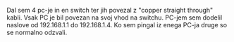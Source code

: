Dal sem 4 pc-je in en switch ter jih povezal z "copper straight through" kabli.
Vsak PC je bil povezan na svoj vhod na switchu.
PC-jem sem dodelil naslove od 192.168.1.1 do 192.168.1.4.
Ko sem pingal iz enega PC-ja druge so se normalno odzvali.
